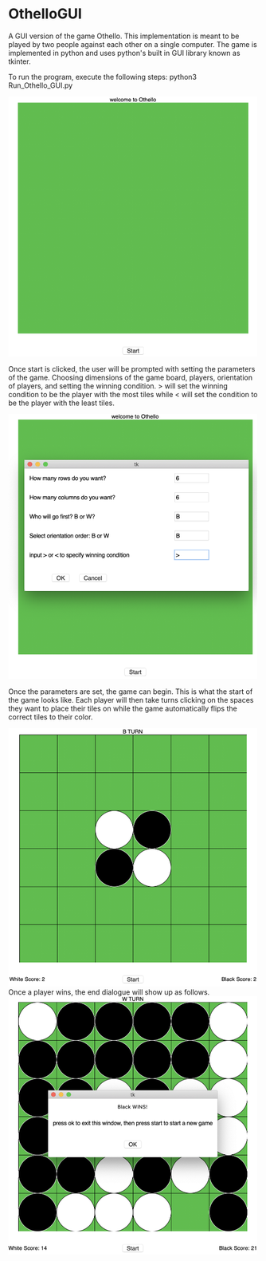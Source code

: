 # OthelloGUI
A GUI version of the game Othello. This implementation is meant to be played by two people against each other on a single computer.
The game is implemented in python and uses python's built in GUI library known as tkinter. 

To run the program, execute the following steps:
python3 Run_Othello_GUI.py 


<img src="images/start.png" alt="Your image title" width="500"/>

Once start is clicked, the user will be prompted with setting the parameters of the game. 
Choosing dimensions of the game board, players, orientation of players, and setting the winning condition.
\> will set the winning condition to be the player with the most tiles while < will set the condition to be the player with the least tiles.

<img src="images/parameters.png" alt="Your image title" width="500"/>

Once the parameters are set, the game can begin. This is what the start of the game looks like.
Each player will then take turns clicking on the spaces they want to place their tiles on while the game automatically flips the correct tiles to their color.

<img src="images/game_start.png" alt="Your image title" width="500"/>
Once a player wins, the end dialogue will show up as follows.

<img src="images/game_end.png" alt="Your image title" width="500"/>
